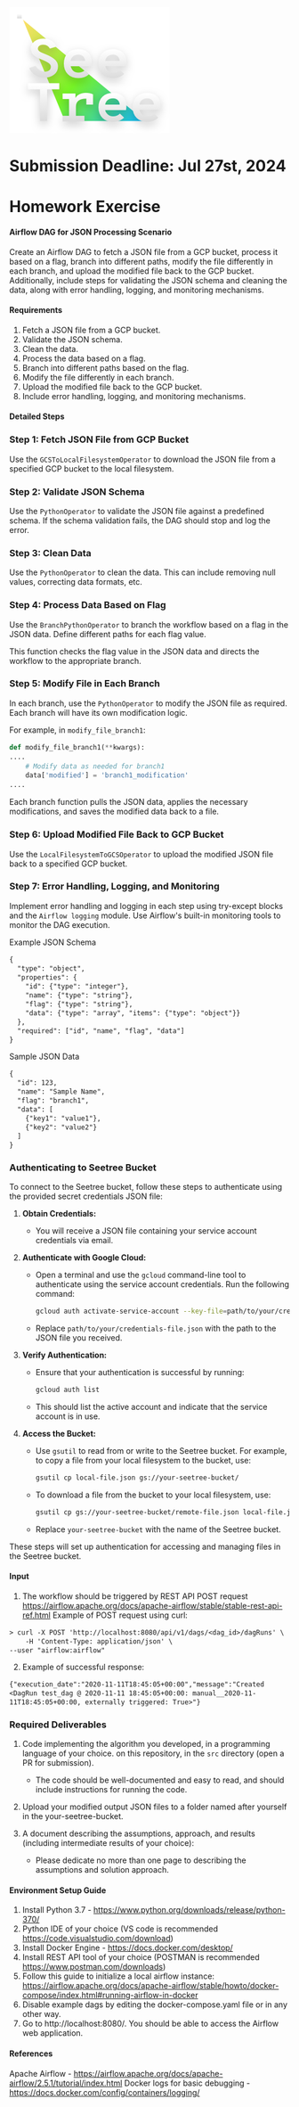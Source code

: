 ![seetree](./assets/seetree_logo.png)

# Submission Deadline: Jul 27st, 2024

# Homework Exercise

#### Airflow DAG for JSON Processing Scenario
Create an Airflow DAG to fetch a JSON file from a GCP bucket, process it based on a flag, branch into different paths, modify the file differently in each branch, and upload the modified file back to the GCP bucket. Additionally, include steps for validating the JSON schema and cleaning the data, along with error handling, logging, and monitoring mechanisms.
#### Requirements
1. Fetch a JSON file from a GCP bucket.
2. Validate the JSON schema.
3. Clean the data.
4. Process the data based on a flag.
5. Branch into different paths based on the flag.
6. Modify the file differently in each branch.
7. Upload the modified file back to the GCP bucket.
8. Include error handling, logging, and monitoring mechanisms.

#### Detailed Steps
### Step 1: Fetch JSON File from GCP Bucket
Use the `GCSToLocalFilesystemOperator` to download the JSON file from a specified GCP bucket to the local filesystem.

### Step 2: Validate JSON Schema
Use the `PythonOperator` to validate the JSON file against a predefined schema. If the schema validation fails, the DAG should stop and log the error.

### Step 3: Clean Data
Use the `PythonOperator` to clean the data. This can include removing null values, correcting data formats, etc.

### Step 4: Process Data Based on Flag
Use the `BranchPythonOperator` to branch the workflow based on a flag in the JSON data. Define different paths for each flag value.


This function checks the flag value in the JSON data and directs the workflow to the appropriate branch.

### Step 5: Modify File in Each Branch
In each branch, use the `PythonOperator` to modify the JSON file as required. Each branch will have its own modification logic.

For example, in `modify_file_branch1`:

```python
def modify_file_branch1(**kwargs):
....
    # Modify data as needed for branch1
    data['modified'] = 'branch1_modification'
....  
```


Each branch function pulls the JSON data, applies the necessary modifications, and saves the modified data back to a file.

### Step 6: Upload Modified File Back to GCP Bucket
Use the `LocalFilesystemToGCSOperator` to upload the modified JSON file back to a specified GCP bucket.

### Step 7: Error Handling, Logging, and Monitoring
Implement error handling and logging in each step using try-except blocks and the `Airflow logging` module. Use Airflow's built-in monitoring tools to monitor the DAG execution.

Example JSON Schema
```
{
  "type": "object",
  "properties": {
    "id": {"type": "integer"},
    "name": {"type": "string"},
    "flag": {"type": "string"},
    "data": {"type": "array", "items": {"type": "object"}}
  },
  "required": ["id", "name", "flag", "data"]
}
```

Sample JSON Data
```
{
  "id": 123,
  "name": "Sample Name",
  "flag": "branch1",
  "data": [
    {"key1": "value1"},
    {"key2": "value2"}
  ]
}
```

### Authenticating to Seetree Bucket

To connect to the Seetree bucket, follow these steps to authenticate using the provided secret credentials JSON file:

1. **Obtain Credentials:**
   - You will receive a JSON file containing your service account credentials via email.

2. **Authenticate with Google Cloud:**
   - Open a terminal and use the `gcloud` command-line tool to authenticate using the service account credentials. Run the following command:
     ```bash
     gcloud auth activate-service-account --key-file=path/to/your/credentials-file.json
     ```
   - Replace `path/to/your/credentials-file.json` with the path to the JSON file you received.

3. **Verify Authentication:**
   - Ensure that your authentication is successful by running:
     ```bash
     gcloud auth list
     ```
   - This should list the active account and indicate that the service account is in use.

4. **Access the Bucket:**
   - Use `gsutil` to read from or write to the Seetree bucket. For example, to copy a file from your local filesystem to the bucket, use:
     ```bash
     gsutil cp local-file.json gs://your-seetree-bucket/
     ```
   - To download a file from the bucket to your local filesystem, use:
     ```bash
     gsutil cp gs://your-seetree-bucket/remote-file.json local-file.json
     ```

   - Replace `your-seetree-bucket` with the name of the Seetree bucket.

These steps will set up authentication for accessing and managing files in the Seetree bucket.

#### Input
1. The workflow should be triggered by REST API POST request 
https://airflow.apache.org/docs/apache-airflow/stable/stable-rest-api-ref.html
Example of POST request using curl:
```
> curl -X POST 'http://localhost:8080/api/v1/dags/<dag_id>/dagRuns' \
   	-H 'Content-Type: application/json' \
--user "airflow:airflow"
```
2. Example of successful response:
```
{"execution_date":"2020-11-11T18:45:05+00:00","message":"Created <DagRun test_dag @ 2020-11-11 18:45:05+00:00: manual__2020-11-11T18:45:05+00:00, externally triggered: True>"}
```


### Required Deliverables

1. Code implementing the algorithm you developed, in a programming language of your choice. 
on this repository, in the `src` directory (open a PR for submission).
    - The code should be well-documented and easy to read, and should include instructions for running the code.
2. Upload your modified output JSON files to a folder named after yourself in the your-seetree-bucket.

3. A document describing the assumptions, approach, and results (including intermediate results of your choice):
   - Please dedicate no more than one page to describing the assumptions and solution approach.

   
#### Environment Setup Guide
1. Install Python 3.7 - https://www.python.org/downloads/release/python-370/
2. Python IDE of your choice (VS code is recommended https://code.visualstudio.com/download)
3. Install Docker Engine - https://docs.docker.com/desktop/
4. Install REST API tool of your choice (POSTMAN is recommended https://www.postman.com/downloads)
5. Follow this guide to initialize a local airflow instance: https://airflow.apache.org/docs/apache-airflow/stable/howto/docker-compose/index.html#running-airflow-in-docker
6. Disable example dags by editing the docker-compose.yaml file or in any other way.
7. Go to http://localhost:8080/. You should be able to access the Airflow web application.


#### References
Apache Airflow - https://airflow.apache.org/docs/apache-airflow/2.5.1/tutorial/index.html
Docker logs for basic debugging -  https://docs.docker.com/config/containers/logging/
